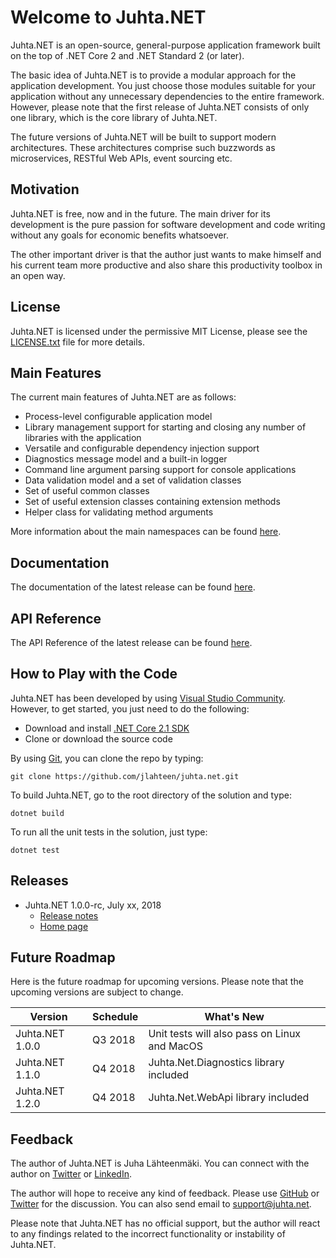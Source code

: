 # Welcome to Juhta.NET

Juhta.NET is an open-source, general-purpose application framework built on the top of .NET Core 2 and .NET Standard 2 (or later).

The basic idea of Juhta.NET is to provide a modular approach for the application development. You just choose those modules suitable for your application without any unnecessary dependencies to the entire framework. However, please note that the first release of Juhta.NET consists of only one library, which is the core library of Juhta.NET.

The future versions of Juhta.NET will be built to support modern architectures. These architectures comprise such buzzwords as microservices, RESTful Web APIs, event sourcing etc.

## Motivation

Juhta.NET is free, now and in the future. The main driver for its development is the pure passion for software development and code writing without any goals for economic benefits whatsoever.

The other important driver is that the author just wants to make himself and his current team more productive and also share this productivity toolbox in an open way.

## License

Juhta.NET is licensed under the permissive MIT License, please see the [LICENSE.txt](LICENSE.txt) file for more details.

## Main Features

The current main features of Juhta.NET are as follows:

* Process-level configurable application model
* Library management support for starting and closing any number of libraries with the application
* Versatile and configurable dependency injection support
* Diagnostics message model and a built-in logger
* Command line argument parsing support for console applications
* Data validation model and a set of validation classes
* Set of useful common classes
* Set of useful extension classes containing extension methods
* Helper class for validating method arguments

More information about the main namespaces can be found [here](https://jlahteen.github.io/juhta.net/latest/docs/main-namespaces.html).

## Documentation

The documentation of the latest release can be found [here](https://jlahteen.github.io/juhta.net/latest/docs).

## API Reference

The API Reference of the latest release can be found [here](https://jlahteen.github.io/juhta.net/latest/api).

## How to Play with the Code

Juhta.NET has been developed by using [Visual Studio Community](https://www.visualstudio.com/vs/community/). However, to get started, you just need to do the following:

* Download and install [.NET Core 2.1 SDK](https://www.microsoft.com/net/download/windows)
* Clone or download the source code

By using [Git](https://git-scm.com/), you can clone the repo by typing:

```batch
git clone https://github.com/jlahteen/juhta.net.git
```

To build Juhta.NET, go to the root directory of the solution and type:

```batch
dotnet build
```

To run all the unit tests in the solution, just type:

```batch
dotnet test
```

## Releases

* Juhta.NET 1.0.0-rc, July xx, 2018
  * [Release notes](https://github.com/jlahteen/juhta.net/releases)
  * [Home page](https://jlahteen.github.io/juhta.net/latest)

## Future Roadmap

Here is the future roadmap for upcoming versions. Please note that the upcoming versions are subject to change.

| Version              | Schedule | What's New
|----------------------|----------|-----------
| Juhta.NET 1.0.0      | Q3 2018  | Unit tests will also pass on Linux and MacOS
| Juhta.NET 1.1.0      | Q4 2018  | Juhta.Net.Diagnostics library included
| Juhta.NET 1.2.0      | Q4 2018  | Juhta.Net.WebApi library included

## Feedback

The author of Juhta.NET is Juha Lähteenmäki. You can connect with the author on [Twitter](https://twitter.com/jlahteen) or [LinkedIn](https://fi.linkedin.com/in/juhalahteenmaki).

The author will hope to receive any kind of feedback. Please use [GitHub](http://github.com/jlahteen/juhta.net) or [Twitter](https://twitter.com/juhtanet) for the discussion. You can also send email to <support@juhta.net>.

Please note that Juhta.NET has no official support, but the author will react to any findings related to the incorrect functionality or instability of Juhta.NET.
